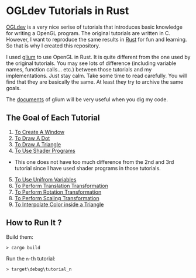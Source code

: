 # OGLdev Tutorials in Rust

[OGLdev](http://ogldev.atspace.co.uk/) is a very nice serise of tutorials that introduces basic knowledge for writing a OpenGL program. The original tutorials are written in C. However, I want to reproduce the same results in [Rust](https://www.rust-lang.org/) for fun and learning. So that is why I created this repository.

I used [glium](https://github.com/tomaka/glium) to use OpenGL in Rust. It is quite different from the one used by the original tutorials. You may see lots of difference (including variable names, function calls... etc.) between those tutorials and my implementations. Just stay calm. Take some time to read carefully. You will find that they are basically the same. At least they try to archive the same goals.

The [documents](http://tomaka.github.io/glium/glium/index.html) of glium will be very useful when you dig my code.

## The Goal of Each Tutorial

1. [To Create A Window](src/bin/tutorial_01.rs)
2. [To Draw A Dot](src/bin/tutorial_02.rs)
3. [To Draw A Triangle](src/bin/tutorial_03.rs)
4. [To Use Shader Programs](src/bin/tutorial_04.rs)
  - This one does not have too much difference from the 2nd and 3rd tutorial since I have used shader programs in those tutorials.
5. [To Use Unifrom Variables](src/bin/tutorial_05.rs)
6. [To Perform Translation Transformation](src/bin/tutorial_06.rs)
7. [To Perform Rotation Transformation](src/bin/tutorial_07.rs)
8. [To Perform Scaling Transformation](src/bin/tutorial_08.rs)
9. [To Interpolate Color inside a Triangle](src/bin/tutorial_09.rs)

## How to Run It ?

Build them:

```
> cargo build
```

Run the `n`-th tutorial:

```
> target\debug\tutorial_n
```
